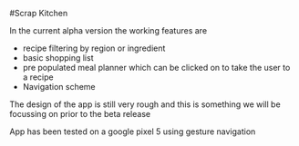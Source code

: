 #Scrap Kitchen

In the current alpha version the working features are

  - recipe filtering by region or ingredient
  - basic shopping list
  - pre populated meal planner which can be clicked on to take the user to a recipe
  - Navigation scheme

The design of the app is still very rough and this is something we will be focussing on prior to the beta release

App has been tested on a google pixel 5 using gesture navigation